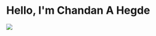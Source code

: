 # Hello, I'm Chandan A Hegde
<a href="www.linkedin.com/in/thisischandanhegde"><img src="https://img.shields.io/badge/-LinkedIn-0072b1?&style=for-the-badge&logo=linkedin&logoColor=white" /></a>

